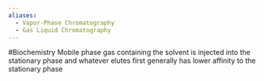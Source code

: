 ```yaml
---
aliases:
  - Vapor-Phase Chromatography
  - Gas Liquid Chromatography
---
```

#Biochemistry 
Mobile phase gas containing the solvent is injected into the stationary phase and whatever elutes first generally has lower affinity to the stationary phase